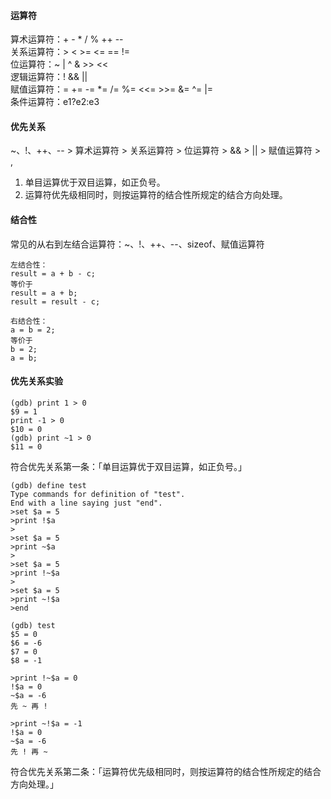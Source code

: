 #### 运算符                                                                                                                                                                                                                                                                                                                                                                                                                                                                                       
算术运算符：+ - * / % ++ --                                                                                                                                                                                                                                                                                                                                                                                                                                                                                       
关系运算符：> < >= <= == !=                                                                                                                                                                                                                                                                                                                                                                                                                                                                                       
位运算符：~ | ^ & >> <<                                                                                                                                                                                                                                                                                                                                                                                                                                                                                       
逻辑运算符：! && ||                                                                                                                                                                                                                                                                                                                                                                                                                                                                                       
赋值运算符：= += -= *= /= %= <<= >>= &= ^= |=                                                                                                                                                                                                                                                                                                                                                                                                                                                                                       
条件运算符：e1?e2:e3                                                                                                                                                                                                                                                                                                                                                                                                                                                                                       
                                                                                                                                                                                                                                                                                                                                                                                                                                                                                       
#### 优先关系                                                                                                                                                                                                                                                                                                                                                                                                                                                                                       
~、!、++、-- > 算术运算符 > 关系运算符 > 位运算符 > && > || > 赋值运算符 > ,                                                                                                                                                                                                                                                                                                                                                                                                                                                                                       
1. 单目运算优于双目运算，如正负号。                                                                                                                                                                                                                                                                                                                                                                                                                                                                                       
2. 运算符优先级相同时，则按运算符的结合性所规定的结合方向处理。                                                                                                                                                                                                                                                                                                                                                                                                                                                                                       
                                                                                                                                                                                                                                                                                                                                                                                                                                                                                       
#### 结合性                                                                                                                                                                                                                                                                                                                                                                                                                                                                                       
常见的从右到左结合运算符：~、!、++、--、sizeof、赋值运算符                                                                                                                                                                                                                                                                                                                                                                                                                                                                                       
```                                                                                                                                                                                                                                                                                                                                                                                                                                                                                       
左结合性：                                                                                                                                                                                                                                                                                                                                                                                                                                                                                       
result = a + b - c;                                                                                                                                                                                                                                                                                                                                                                                                                                                                                       
等价于                                                                                                                                                                                                                                                                                                                                                                                                                                                                                       
result = a + b;                                                                                                                                                                                                                                                                                                                                                                                                                                                                                       
result = result - c;                                                                                                                                                                                                                                                                                                                                                                                                                                                                                       
                                                                                                                                                                                                                                                                                                                                                                                                                                                                                       
右结合性：                                                                                                                                                                                                                                                                                                                                                                                                                                                                                       
a = b = 2;                                                                                                                                                                                                                                                                                                                                                                                                                                                                                       
等价于                                                                                                                                                                                                                                                                                                                                                                                                                                                                                       
b = 2;                                                                                                                                                                                                                                                                                                                                                                                                                                                                                       
a = b;                                                                                                                                                                                                                                                                                                                                                                                                                                                                                       
```                                                                                                                                                                                                                                                                                                                                                                                                                                                                                       
#### 优先关系实验                                                                                                                                                                                                                                                                                                                                                                                                                                                                                       
```                                                                                                                                                                                                                                                                                                                                                                                                                                                                                       
(gdb) print 1 > 0                                                                                                                                                                                                                                                                                                                                                                                                                                                                                       
$9 = 1                                                                                                                                                                                                                                                                                                                                                                                                                                                                                       
print -1 > 0                                                                                                                                                                                                                                                                                                                                                                                                                                                                                       
$10 = 0                                                                                                                                                                                                                                                                                                                                                                                                                                                                                       
(gdb) print ~1 > 0                                                                                                                                                                                                                                                                                                                                                                                                                                                                                       
$11 = 0                                                                                                                                                                                                                                                                                                                                                                                                                                                                                       
```                                                                                                                                                                                                                                                                                                                                                                                                                                                                                       
符合优先关系第一条：「单目运算优于双目运算，如正负号。」                                                                                                                                                                                                                                                                                                                                                                                                                                                                                       
```                                                                                                                                                                                                                                                                                                                                                                                                                                                                                       
(gdb) define test                                                                                                                                                                                                                                                                                                                                                                                                                                                                                       
Type commands for definition of "test".                                                                                                                                                                                                                                                                                                                                                                                                                                                                                       
End with a line saying just "end".                                                                                                                                                                                                                                                                                                                                                                                                                                                                                       
>set $a = 5                                                                                                                                                                                                                                                                                                                                                                                                                                                                                       
>print !$a                                                                                                                                                                                                                                                                                                                                                                                                                                                                                       
>                                                                                                                                                                                                                                                                                                                                                                                                                                                                                       
>set $a = 5                                                                                                                                                                                                                                                                                                                                                                                                                                                                                       
>print ~$a                                                                                                                                                                                                                                                                                                                                                                                                                                                                                       
>                                                                                                                                                                                                                                                                                                                                                                                                                                                                                       
>set $a = 5                                                                                                                                                                                                                                                                                                                                                                                                                                                                                       
>print !~$a                                                                                                                                                                                                                                                                                                                                                                                                                                                                                       
>                                                                                                                                                                                                                                                                                                                                                                                                                                                                                       
>set $a = 5                                                                                                                                                                                                                                                                                                                                                                                                                                                                                       
>print ~!$a                                                                                                                                                                                                                                                                                                                                                                                                                                                                                       
>end                                                                                                                                                                                                                                                                                                                                                                                                                                                                                       
                                                                                                                                                                                                                                                                                                                                                                                                                                                                                       
(gdb) test                                                                                                                                                                                                                                                                                                                                                                                                                                                                                       
$5 = 0                                                                                                                                                                                                                                                                                                                                                                                                                                                                                       
$6 = -6                                                                                                                                                                                                                                                                                                                                                                                                                                                                                       
$7 = 0                                                                                                                                                                                                                                                                                                                                                                                                                                                                                       
$8 = -1                                                                                                                                                                                                                                                                                                                                                                                                                                                                                       
                                                                                                                                                                                                                                                                                                                                                                                                                                                                                       
>print !~$a = 0                                                                                                                                                                                                                                                                                                                                                                                                                                                                                       
!$a = 0                                                                                                                                                                                                                                                                                                                                                                                                                                                                                       
~$a = -6                                                                                                                                                                                                                                                                                                                                                                                                                                                                                       
先 ~ 再 !                                                                                                                                                                                                                                                                                                                                                                                                                                                                                       
                                                                                                                                                                                                                                                                                                                                                                                                                                                                                       
>print ~!$a = -1                                                                                                                                                                                                                                                                                                                                                                                                                                                                                       
!$a = 0                                                                                                                                                                                                                                                                                                                                                                                                                                                                                       
~$a = -6                                                                                                                                                                                                                                                                                                                                                                                                                                                                                       
先 ! 再 ~                                                                                                                                                                                                                                                                                                                                                                                                                                                                                       
```                                                                                                                                                                                                                                                                                                                                                                                                                                                                                       
符合优先关系第二条：「运算符优先级相同时，则按运算符的结合性所规定的结合方向处理。」                                                                                                                                                                                                                                                                                                                                                                                                                                                                                       